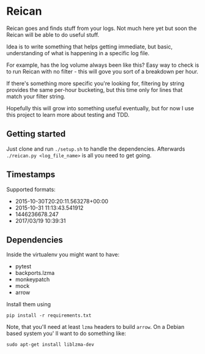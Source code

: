 # Reican

Reican goes and finds stuff from your logs.
Not much here yet but soon the Reican will be able to do useful stuff.

Idea is to write something that helps getting immediate, but basic, understanding
of what is happening in a specific log file.

For example, has the log volume always been like this?
Easy way to check is to run Reican with no filter - this will gove you sort of a breakdown per hour.

If there's something more specific you're looking for, filtering by string provides the same per-hour bucketing, but this time only for lines that match your filter string.

Hopefully this will grow into something useful eventually, but for now I use this project to learn more about testing and TDD.

## Getting started

Just clone and run `./setup.sh` to handle the dependencies.
Afterwards `./reican.py <log_file_name>` is all you need to get going.

## Timestamps

Supported formats:

* 2015-10-30T20:20:11.563278+00:00
* 2015-10-31 11:13:43.541912
* 1446236678.247
* 2017/03/19 10:39:31

## Dependencies

Inside the virtualenv you might want to have:
* pytest
* backports.lzma 
* monkeypatch
* mock
* arrow

Install them using
```
pip install -r requirements.txt
```

Note, that you'll need at least `lzma` headers to build `arrow`.
On a Debian based system you' ll want to do something like:

```
sudo apt-get install liblzma-dev
```



